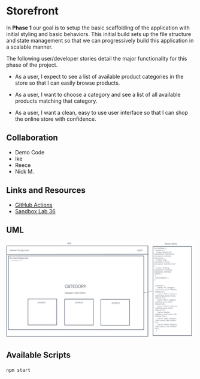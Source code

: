 # Storefront

In **Phase 1** our goal is to setup the basic scaffolding of the application with initial styling and basic behaviors. This initial build sets up the file structure and state management so that we can progressively build this application in a scalable manner.

The following user/developer stories detail the major functionality for this phase of the project.

- As a user, I expect to see a list of available product categories in the store so that I can easily browse products.

- As a user, I want to choose a category and see a list of all available products matching that category.

- As a user, I want a clean, easy to use user interface so that I can shop the online store with confidence.

## Collaboration

- Demo Code
- Ike
- Reece
- Nick M.

## Links and Resources

- [GitHub Actions]()
- [Sandbox Lab 36]()

## UML

![UML36](./assets/uml36.jpg)

## Available Scripts

`npm start`
